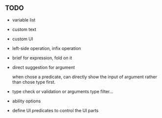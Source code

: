 ## TODO

- variable list

- custom text

- custom UI

- left-side operation, infix operation

- brief for expression, fold on it

- direct suggestion for argument

    when chose a predicate, can directly show the input of argument rather than chose type first.

- type check or validation or arguments type filter...

- ability options
 
- define UI predicates to control the UI parts
